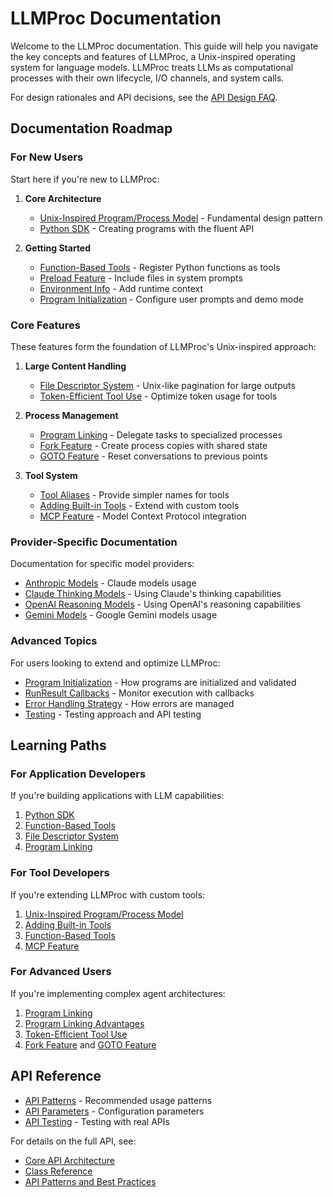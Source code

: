 # LLMProc Documentation

Welcome to the LLMProc documentation. This guide will help you navigate the key concepts and features of LLMProc, a Unix-inspired operating system for language models. LLMProc treats LLMs as computational processes with their own lifecycle, I/O channels, and system calls.

For design rationales and API decisions, see the [API Design FAQ](../FAQ.md).

## Documentation Roadmap

### For New Users

Start here if you're new to LLMProc:

1. **Core Architecture**
   - [Unix-Inspired Program/Process Model](unix-program-process-model.md) - Fundamental design pattern
   - [Python SDK](python-sdk.md) - Creating programs with the fluent API

2. **Getting Started**
   - [Function-Based Tools](function-based-tools.md) - Register Python functions as tools
   - [Preload Feature](preload-feature.md) - Include files in system prompts
   - [Environment Info](env_info.md) - Add runtime context
   - [Program Initialization](program-initialization.md) - Configure user prompts and demo mode

### Core Features

These features form the foundation of LLMProc's Unix-inspired approach:

1. **Large Content Handling**
   - [File Descriptor System](file-descriptor-system.md) - Unix-like pagination for large outputs
   - [Token-Efficient Tool Use](token-efficient-tool-use.md) - Optimize token usage for tools

2. **Process Management**
   - [Program Linking](program-linking.md) - Delegate tasks to specialized processes
   - [Fork Feature](fork-feature.md) - Create process copies with shared state
   - [GOTO Feature](goto-feature.md) - Reset conversations to previous points

3. **Tool System**
   - [Tool Aliases](tool-aliases.md) - Provide simpler names for tools
   - [Adding Built-in Tools](adding-builtin-tools.md) - Extend with custom tools
   - [MCP Feature](mcp-feature.md) - Model Context Protocol integration

### Provider-Specific Documentation

Documentation for specific model providers:

- [Anthropic Models](anthropic.md) - Claude models usage
- [Claude Thinking Models](claude-thinking-models.md) - Using Claude's thinking capabilities
- [OpenAI Reasoning Models](openai-reasoning-models.md) - Using OpenAI's reasoning capabilities
- [Gemini Models](gemini.md) - Google Gemini models usage

### Advanced Topics

For users looking to extend and optimize LLMProc:

- [Program Initialization](program-initialization.md) - How programs are initialized and validated
- [RunResult Callbacks](runresult-callbacks.md) - Monitor execution with callbacks
- [Error Handling Strategy](error-handling-strategy.md) - How errors are managed
- [Testing](testing.md) - Testing approach and API testing

## Learning Paths

### For Application Developers

If you're building applications with LLM capabilities:

1. [Python SDK](python-sdk.md)
2. [Function-Based Tools](function-based-tools.md)
3. [File Descriptor System](file-descriptor-system.md)
4. [Program Linking](program-linking.md)

### For Tool Developers

If you're extending LLMProc with custom tools:

1. [Unix-Inspired Program/Process Model](unix-program-process-model.md)
2. [Adding Built-in Tools](adding-builtin-tools.md)
3. [Function-Based Tools](function-based-tools.md)
4. [MCP Feature](mcp-feature.md)

### For Advanced Users

If you're implementing complex agent architectures:

1. [Program Linking](program-linking.md)
2. [Program Linking Advantages](program-linking-advantages.md)
3. [Token-Efficient Tool Use](token-efficient-tool-use.md)
4. [Fork Feature](fork-feature.md) and [GOTO Feature](goto-feature.md)

## API Reference

- [API Patterns](api_patterns.md) - Recommended usage patterns
- [API Parameters](api_parameters.md) - Configuration parameters
- [API Testing](api_testing.md) - Testing with real APIs

For details on the full API, see:
- [Core API Architecture](api/core.md)
- [Class Reference](api/classes.md)
- [API Patterns and Best Practices](api/patterns.md)